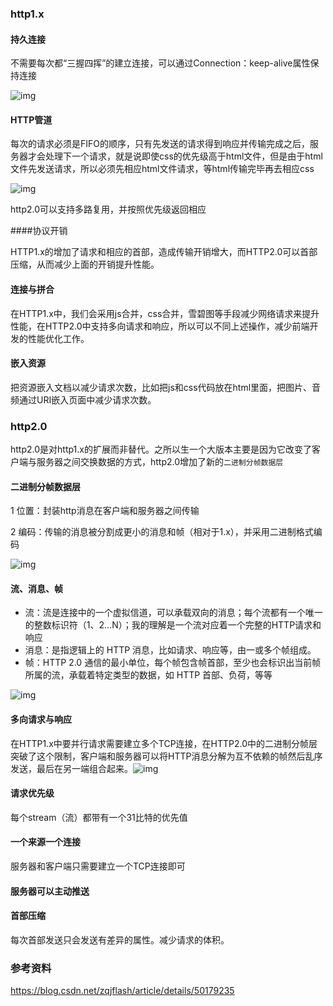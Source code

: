 ### http1.x

#### 持久连接

不需要每次都“三握四挥”的建立连接，可以通过Connection：keep-alive属性保持连接

![img](https://images2015.cnblogs.com/blog/211606/201608/211606-20160807212744637-1476883600.jpg)

#### HTTP管道

每次的请求必须是FIFO的顺序，只有先发送的请求得到响应并传输完成之后，服务器才会处理下一个请求，就是说即使css的优先级高于html文件，但是由于html文件先发送请求，所以必须先相应html文件请求，等html传输完毕再去相应css

![img](https://images2015.cnblogs.com/blog/211606/201608/211606-20160807213633481-1933298397.jpg)

http2.0可以支持多路复用，并按照优先级返回相应

####协议开销

HTTP1.x的增加了请求和相应的首部，造成传输开销增大，而HTTP2.0可以首部压缩，从而减少上面的开销提升性能。

#### 连接与拼合

在HTTP1.x中，我们会采用js合并，css合并，雪碧图等手段减少网络请求来提升性能，在HTTP2.0中支持多向请求和响应，所以可以不同上述操作，减少前端开发的性能优化工作。

#### 嵌入资源

把资源嵌入文档以减少请求次数，比如把js和css代码放在html里面，把图片、音频通过URI嵌入页面中减少请求次数。

### http2.0

http2.0是对http1.x的扩展而非替代。之所以生一个大版本主要是因为它改变了客户端与服务器之间交换数据的方式，http2.0增加了新的`二进制分帧数据层`

#### 二进制分帧数据层

1	位置：封装http消息在客户端和服务器之间传输

2	编码：传输的消息被分割成更小的消息和帧（相对于1.x），并采用二进制格式编码

![img](https://images2015.cnblogs.com/blog/211606/201608/211606-20160807220415840-285627538.jpg)

#### 流、消息、帧

- 流：流是连接中的一个虚拟信道，可以承载双向的消息；每个流都有一个唯一的整数标识符（1、2…N）；我的理解是一个流对应着一个完整的HTTP请求和响应
- 消息：是指逻辑上的 HTTP 消息，比如请求、响应等，由一或多个帧组成。
- 帧：HTTP 2.0 通信的最小单位，每个帧包含帧首部，至少也会标识出当前帧所属的流，承载着特定类型的数据，如 HTTP 首部、负荷，等等

![img](https://raw.githubusercontent.com/zqjflash/http2-protocol/master/http2-connect-stream.png)

#### 多向请求与响应

在HTTP1.x中要并行请求需要建立多个TCP连接，在HTTP2.0中的二进制分帧层突破了这个限制，客户端和服务器可以将HTTP消息分解为互不依赖的帧然后乱序发送，最后在另一端组合起来。![img](https://images2015.cnblogs.com/blog/211606/201608/211606-20160807221148700-946127515.jpg)

#### 请求优先级

每个stream（流）都带有一个31比特的优先值

#### 一个来源一个连接

服务器和客户端只需要建立一个TCP连接即可

#### 服务器可以主动推送

#### 首部压缩

每次首部发送只会发送有差异的属性。减少请求的体积。



### 参考资料

https://blog.csdn.net/zqjflash/article/details/50179235